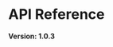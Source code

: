 # API Reference
**Version: 1.0.3**

<!--hide_directive```{eval-rst}
.. swagger-plugin:: api-docs/chatqna-api.yml
```hide_directive-->
